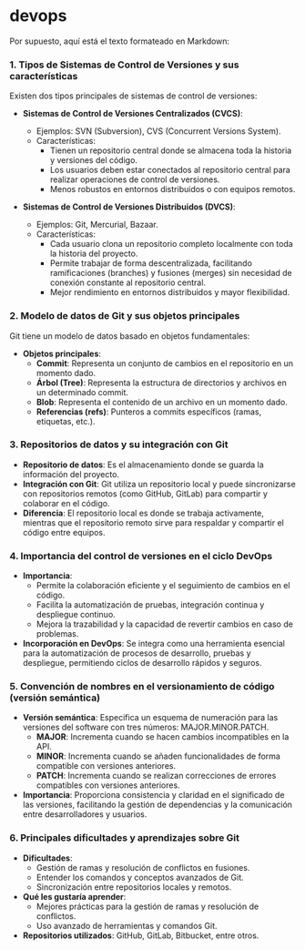 # devops

Por supuesto, aquí está el texto formateado en Markdown:

### 1. Tipos de Sistemas de Control de Versiones y sus características

Existen dos tipos principales de sistemas de control de versiones:

- **Sistemas de Control de Versiones Centralizados (CVCS)**:
  - Ejemplos: SVN (Subversion), CVS (Concurrent Versions System).
  - Características:
    - Tienen un repositorio central donde se almacena toda la historia y versiones del código.
    - Los usuarios deben estar conectados al repositorio central para realizar operaciones de control de versiones.
    - Menos robustos en entornos distribuidos o con equipos remotos.

- **Sistemas de Control de Versiones Distribuidos (DVCS)**:
  - Ejemplos: Git, Mercurial, Bazaar.
  - Características:
    - Cada usuario clona un repositorio completo localmente con toda la historia del proyecto.
    - Permite trabajar de forma descentralizada, facilitando ramificaciones (branches) y fusiones (merges) sin necesidad de conexión constante al repositorio central.
    - Mejor rendimiento en entornos distribuidos y mayor flexibilidad.

### 2. Modelo de datos de Git y sus objetos principales

Git tiene un modelo de datos basado en objetos fundamentales:

- **Objetos principales**:
  - **Commit**: Representa un conjunto de cambios en el repositorio en un momento dado.
  - **Árbol (Tree)**: Representa la estructura de directorios y archivos en un determinado commit.
  - **Blob**: Representa el contenido de un archivo en un momento dado.
  - **Referencias (refs)**: Punteros a commits específicos (ramas, etiquetas, etc.).

### 3. Repositorios de datos y su integración con Git

- **Repositorio de datos**: Es el almacenamiento donde se guarda la información del proyecto.
- **Integración con Git**: Git utiliza un repositorio local y puede sincronizarse con repositorios remotos (como GitHub, GitLab) para compartir y colaborar en el código.
- **Diferencia**: El repositorio local es donde se trabaja activamente, mientras que el repositorio remoto sirve para respaldar y compartir el código entre equipos.

### 4. Importancia del control de versiones en el ciclo DevOps

- **Importancia**:
  - Permite la colaboración eficiente y el seguimiento de cambios en el código.
  - Facilita la automatización de pruebas, integración continua y despliegue continuo.
  - Mejora la trazabilidad y la capacidad de revertir cambios en caso de problemas.
- **Incorporación en DevOps**: Se integra como una herramienta esencial para la automatización de procesos de desarrollo, pruebas y despliegue, permitiendo ciclos de desarrollo rápidos y seguros.

### 5. Convención de nombres en el versionamiento de código (versión semántica)

- **Versión semántica**: Especifica un esquema de numeración para las versiones del software con tres números: MAJOR.MINOR.PATCH.
  - **MAJOR**: Incrementa cuando se hacen cambios incompatibles en la API.
  - **MINOR**: Incrementa cuando se añaden funcionalidades de forma compatible con versiones anteriores.
  - **PATCH**: Incrementa cuando se realizan correcciones de errores compatibles con versiones anteriores.
- **Importancia**: Proporciona consistencia y claridad en el significado de las versiones, facilitando la gestión de dependencias y la comunicación entre desarrolladores y usuarios.

### 6. Principales dificultades y aprendizajes sobre Git

- **Dificultades**:
  - Gestión de ramas y resolución de conflictos en fusiones.
  - Entender los comandos y conceptos avanzados de Git.
  - Sincronización entre repositorios locales y remotos.
- **Qué les gustaría aprender**:
  - Mejores prácticas para la gestión de ramas y resolución de conflictos.
  - Uso avanzado de herramientas y comandos Git.
- **Repositorios utilizados**: GitHub, GitLab, Bitbucket, entre otros.

